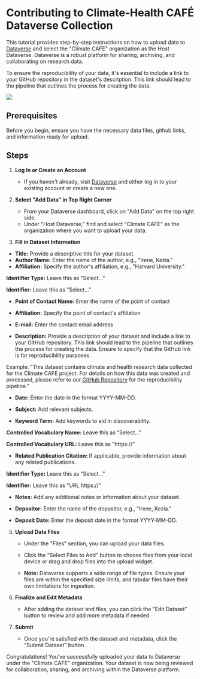 # Contributing to Climate-Health CAFÉ Dataverse Collection

This tutorial provides step-by-step instructions on how to upload data to [Dataverse](https://dataverse.harvard.edu/) and select the "Climate CAFE" organization as the Host Dataverse. Dataverse is a robust platform for sharing, archiving, and collaborating on research data.

To ensure the reproducibility of your data, it's essential to include a link to your GitHub repository in the dataset's description. This link should lead to the pipeline that outlines the process for creating the data. 

![](./imgs/dataverse.png)

## Prerequisites

Before you begin, ensure you have the necessary data files, github links, and information ready for upload.

## Steps

1. **Log In or Create an Account**

   - If you haven't already, visit [Dataverse](https://dataverse.harvard.edu/) and either log in to your existing account or create a new one.

2. **Select "Add Data" in Top Right Corner**

   - From your Dataverse dashboard, click on "Add Data" on the top right side.
   - Under "Host Dataverse," find and select "Climate CAFE" as the organization where you want to upload your data.

43. **Fill in Dataset Information**

   - **Title:** Provide a descriptive title for your dataset.
   - **Author Name:** Enter the name of the author, e.g., "Irene, Kezia."
   - **Affiliation:** Specify the author's affiliation, e.g., "Harvard University."

   **Identifier Type:** Leave this as "Select..."

   **Identifier:** Leave this as "Select..."

   - **Point of Contact Name:** Enter the name of the point of contact
   - **Affiliation:** Specify the point of contact's affiliation 
   - **E-mail:** Enter the contact email address 

   - **Description:** Provide a description of your dataset and include a link to your GitHub repository. This link should lead to the pipeline that outlines the process for creating the data. Ensure to specify that the GitHub link is for reproducibility purposes.
   
   Example:
   "This dataset contains climate and health research data collected for the Climate CAFE project. For details on how this data was created and processed, please refer to our [GitHub Repository](https://github.com/your-username/your-repo) for the reproducibility pipeline."


   - **Date:** Enter the date in the format YYYY-MM-DD.

   - **Subject:** Add relevant subjects.

   - **Keyword Term:** Add keywords to aid in discoverability.

   **Controlled Vocabulary Name:** Leave this as "Select..."

   **Controlled Vocabulary URL:** Leave this as "https://"

   - **Related Publication Citation:** If applicable, provide information about any related publications.

   **Identifier Type:** Leave this as "Select..."

   **Identifier:** Leave this as "URL https://"

   - **Notes:** Add any additional notes or information about your dataset.

   - **Depositor:** Enter the name of the depositor, e.g., "Irene, Kezia."
   - **Deposit Date:** Enter the deposit date in the format YYYY-MM-DD.

5. **Upload Data Files**

   - Under the "Files" section, you can upload your data files.
   - Click the "Select Files to Add" button to choose files from your local device or drag and drop files into the upload widget.

   - **Note:** Dataverse supports a wide range of file types. Ensure your files are within the specified size limits, and tabular files have their own limitations for ingestion.

6. **Finalize and Edit Metadata**

   - After adding the dataset and files, you can click the "Edit Dataset" button to review and add more metadata if needed.

7. **Submit**

   - Once you're satisfied with the dataset and metadata, click the "Submit Dataset" button.

Congratulations! You've successfully uploaded your data to Dataverse under the "Climate CAFE" organization. Your dataset is now being reviewed for collaboration, sharing, and archiving within the Dataverse platform.
